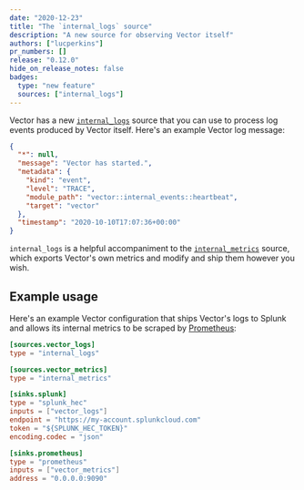 ```yaml
---
date: "2020-12-23"
title: "The `internal_logs` source"
description: "A new source for observing Vector itself"
authors: ["lucperkins"]
pr_numbers: []
release: "0.12.0"
hide_on_release_notes: false
badges:
  type: "new feature"
  sources: ["internal_logs"]
---
```


Vector has a new [`internal_logs`][internal_logs] source that you can use to
process log events produced by Vector itself. Here's an example Vector log
message:

```json
{
  "*": null,
  "message": "Vector has started.",
  "metadata": {
    "kind": "event",
    "level": "TRACE",
    "module_path": "vector::internal_events::heartbeat",
    "target": "vector"
  },
  "timestamp": "2020-10-10T17:07:36+00:00"
}
```

`internal_logs` is a helpful accompaniment to the
[`internal_metrics`][internal_metrics] source, which exports Vector's own
metrics and modify and ship them however you wish.

## Example usage

Here's an example Vector configuration that ships Vector's logs to Splunk and
allows its internal metrics to be scraped by [Prometheus]:

```toml
[sources.vector_logs]
type = "internal_logs"

[sources.vector_metrics]
type = "internal_metrics"

[sinks.splunk]
type = "splunk_hec"
inputs = ["vector_logs"]
endpoint = "https://my-account.splunkcloud.com"
token = "${SPLUNK_HEC_TOKEN}"
encoding.codec = "json"

[sinks.prometheus]
type = "prometheus"
inputs = ["vector_metrics"]
address = "0.0.0.0:9090"
```

[internal_logs]: /docs/reference/configuration/sources/internal_logs
[internal_metrics]: /docs/reference/configuration/sources/internal_metrics
[prometheus]: https://prometheus.io
